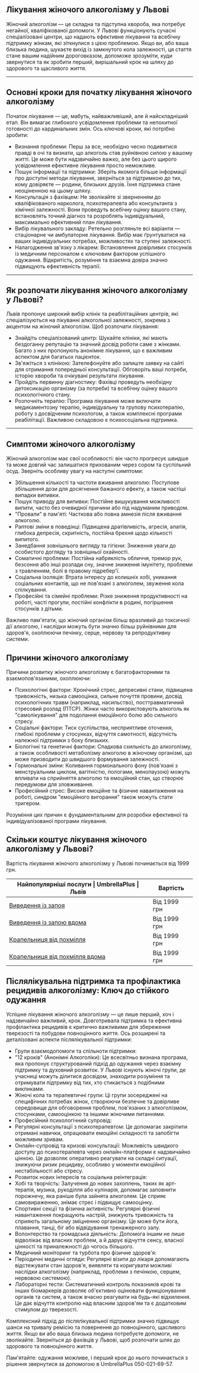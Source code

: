 
## Лікування жіночого алкоголізму у Львові

Жіночий алкоголізм — це складна та підступна хвороба, яка потребує негайної, кваліфікованої допомоги. У Львові функціонують сучасні спеціалізовані центри, що надають ефективне лікування та всебічну підтримку жінкам, які зіткнулися з цією проблемою. Якщо ви, або ваша близька людина, шукаєте вихід із замкнутого кола залежності, ця стаття стане вашим надійним дороговказом, допоможе зрозуміти, куди звернутися та як зробити перший, вирішальний крок на шляху до здорового та щасливого життя.

***

## Основні кроки для початку лікування жіночого алкоголізму

Початок лікування — це, мабуть, найважливіший, але й найскладніший етап. Він вимагає глибокого усвідомлення проблеми та непохитної готовності до кардинальних змін. Ось ключові кроки, які потрібно зробити:

* Визнання проблеми: Перш за все, необхідно чесно подивитися правді в очі та визнати, що алкоголь став руйнівною силою у вашому житті. Це може бути надзвичайно важко, але без цього щирого усвідомлення ефективне лікування просто неможливе.
* Пошук інформації та підтримки: Зберіть якомога більше інформації про доступні методи лікування, зверніться за підтримкою до тих, кому довіряєте — родини, близьких друзів. Їхня підтримка стане неоціненною на цьому шляху.
* Консультація з фахівцем: Не зволікайте зі зверненням до кваліфікованого нарколога, психотерапевта або консультанта з хімічної залежності. Вони проведуть всебічну оцінку вашого стану, встановлять точний діагноз та розроблять індивідуальний, максимально ефективний план лікування.
* Вибір лікувального закладу: Ретельно розгляньте всі варіанти — стаціонарне чи амбулаторне лікування. Вибір має ґрунтуватися на ваших індивідуальних потребах, можливостях та ступені залежності.
* Налагодження зв'язку з лікарем: Встановлення довірливих стосунків із медичним персоналом є ключовим фактором успішного одужання. Відкритість, розуміння та взаємна довіра значно підвищують ефективність терапії.

***

## Як розпочати лікування жіночого алкоголізму у Львові?

Львів пропонує широкий вибір клінік та реабілітаційних центрів, які спеціалізуються на лікуванні алкогольної залежності, зокрема з акцентом на жіночий алкоголізм. Щоб розпочати лікування:

* Знайдіть спеціалізований центр: Шукайте клініки, які мають бездоганну репутацію та значний досвід роботи саме з жінками. Багато з них пропонують анонімне лікування, що є важливим аспектом для багатьох пацієнток.
* Зв'яжіться з клінікою: Зателефонуйте або залиште заявку на сайті для отримання попередньої консультації. Обговоріть ваші потреби, історію хвороби та очікувані результати лікування.
* Пройдіть первинну діагностику: Фахівці проведуть необхідну детоксикацію організму (за потреби) та всебічну оцінку вашого психологічного стану.
* Розпочніть терапію: Програма лікування може включати медикаментозну терапію, індивідуальну та групову психотерапію, роботу з досвідченим психологом, а також комплексні програми реабілітації. Важливою складовою є психосоціальна підтримка.

***

## Симптоми жіночого алкоголізму

Жіночий алкоголізм має свої особливості: він часто прогресує швидше та може довгий час залишатися прихованим через сором та суспільний осуд. Зверніть особливу увагу на наступні симптоми:

* Збільшення кількості та частоти вживання алкоголю: Поступове збільшення дози для досягнення бажаного ефекту, а також частіші випадки випивки.
* Пошук приводу для випивки: Постійне вишукування можливості випити, часто без очевидної причини або під надуманим приводом.
* "Провали" в пам'яті: Часткова або повна амнезія після вживання алкоголю.
* Раптові зміни в поведінці: Підвищена дратівливість, агресія, апатія, глибока депресія, скритність, постійна брехня щодо кількості випитого.
* Занедбання зовнішнього вигляду та гігієни: Зниження уваги до особистого догляду та зовнішньої охайності.
* Соматичні проблеми: Постійна набряклість обличчя, тремор рук, безсоння або інші розлади сну, значне зниження імунітету, проблеми з травленням, болі в правому підребер'ї.
* Соціальна ізоляція: Втрата інтересу до колишніх хобі, уникання соціальних контактів, що не пов'язані з алкоголем, звуження кола спілкування.
* Професійні та сімейні проблеми: Різке зниження продуктивності на роботі, часті прогули, постійні конфлікти в родині, погіршення стосунків з дітьми.

Важливо пам'ятати, що жіночий організм більш вразливий до токсичної дії алкоголю, і наслідки можуть бути значно більш руйнівними для здоров'я, охоплюючи печінку, серце, нервову та репродуктивну системи.

## Причини жіночого алкоголізму

Причини розвитку жіночого алкоголізму є багатофакторними та взаємопов'язаними, охоплюючи:

* Психологічні фактори: Хронічний стрес, депресивні стани, підвищена тривожність, низька самооцінка, сильне почуття провини, досвід психологічних травм (наприклад, насильство), посттравматичний стресовий розлад (ПТСР). Жінки часто використовують алкоголь як "самолікування" для подолання емоційного болю або сильного стресу.
* Соціальні фактори: Тиск суспільства, несприятливе оточення, глибокі проблеми у стосунках, відчуття самотності, відсутність належної підтримки з боку близьких.
* Біологічні та генетичні фактори: Спадкова схильність до алкоголізму, а також особливості метаболізму алкоголю в жіночому організмі, що може призводити до швидшого формування залежності.
* Гормональні зміни: Коливання гормонального фону (пов'язані з менструальним циклом, вагітністю, пологами, менопаузою) можуть впливати на сприйняття алкоголю та емоційний стан, що створює передумови для зловживання.
* Професійний стрес: Високе емоційне та фізичне навантаження на роботі, синдром "емоційного вигорання" також можуть стати тригером.

Розуміння цих причин є фундаментальним для розробки ефективної та індивідуалізованої програми лікування.

## Скільки коштує лікування жіночого алкоголізму у Львові?

Вартість лікування жіночого алкоголізму у Львові починається від 1999 грн.

| Найпопулярніші послуги \| UmbrellaPlus \| Львів                                                                 | Вартість     |
| --------------------------------------------------------------------------------------------------------------- | ------------ |
| [Виведення із запоя](https://umbrella-plus.com.ua/uk/lviv/vivod-iz-zapoia-lvov-ua/)                             | Від 1999 грн |
| [Виведення із запою вдома](https://umbrella-plus.com.ua/uk/lviv/vivod-iz-zapoia-na-domy-lv%D1%96v-ua/)          | Від 1999 грн |
| [Крапельниця від похмілля](https://umbrella-plus.com.ua/uk/lviv/kapelnica_ot_alkogola_lvov/)                    | Від 1999 грн |
| [Крапельниця від похмілля вдома](https://umbrella-plus.com.ua/uk/lviv/kapelnica_ot_alkogola_na-domy-lv%D1%96v/) | Від 1999 грн |

## Післялікувальна підтримка та профілактика рецидивів алкоголізму: Ключ до стійкого одужання

Успішне лікування жіночого алкоголізму — це лише перший, хоч і надзвичайно важливий, крок. Довготривала підтримка та ефективна профілактика рецидивів є критично важливими для збереження тверезості та побудови повноцінного життя. Ось розширені та деталізовані аспекти післялікувальної підтримки:

* Групи взаємодопомоги та спільноти підтримки: 
* "12 кроків" (Анонімні Алкоголіки): Це всесвітньо визнана програма, яка пропонує структурований підхід до одужання через взаємну підтримку та духовний розвиток. У Львові існують жіночі групи, де учасниці можуть ділитися досвідом, знаходити розуміння та отримувати підтримку від тих, хто стикається з подібними викликами.
* Жіночі кола та терапевтичні групи: Ці групи зосереджені на специфічних потребах жінок, створюючи безпечне та довірливе середовище для обговорення проблем, пов'язаних з алкоголізмом, стосунками, самооцінкою та іншими жіночими питаннями.
* Професійний психологічний супровід: 
* Регулярні консультації з психотерапевтом: Це допомагає закріпити отримані навички, опрацювати емоційні складності та запобігти можливим зривам.
* Онлайн-супровід та кризові консультації: Можливість швидкого доступу до психотерапевта через онлайн-платформи є надзвичайно цінною. Це дозволяє оперативно реагувати на складні ситуації, знижуючи ризик рецидиву, особливо у моменти емоційної нестабільності або стресу.
* Розвиток нових інтересів та соціальна реінтеграція: 
* Хобі та творчість: Залучення до нових захоплень, таких як арт-терапія, музика, рукоділля або кулінарія, допомагає заповнити порожнечу, яка раніше була зайнята алкоголем. Це сприяє самовираженню, знімає стрес і підвищує самооцінку.
* Спортивні секції та фізична активність: Регулярні фізичні навантаження покращують настрій, знижують тривожність та сприяють загальному зміцненню організму. Це може бути йога, плавання, танці, біг або відвідування тренажерного залу.
* Волонтерство та громадська діяльність: Допомога іншим не лише відволікає від власних проблем, а й дарує відчуття сенсу, власної цінності та приналежності до чогось більшого.
* Медичний моніторинг та турбота про фізичне здоров'я: 
* Періодичні медичні огляди: Регулярні візити до лікаря допомагають відстежувати стан здоров'я, виявляти та коригувати можливі наслідки алкоголізму (наприклад, проблеми з печінкою, серцем, нервовою системою).
* Лабораторні тести: Систематичний контроль показників крові та інших біомаркерів дозволяє об'єктивно оцінювати функціонування органів та систем, а також вчасно реагувати на будь-які відхилення. Це дає відчуття контролю над власним здоров'ям та є додатковим стимулом до тверезості.

Комплексний підхід до післялікувальної підтримки значно підвищує шанси на тривалу ремісію та повернення до повноцінного, щасливого життя. Якщо ви або ваша близька людина потребуєте допомоги, не зволікайте. Зверніться до фахівців у Львові, щоб розпочати шлях до здорового та повноцінного життя.

Пам'ятайте: одужання можливе, і перший крок до нього починається з рішення звернутися за допомогою в UmbrellaPlus 050-021-69-57.
